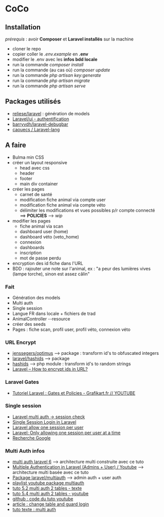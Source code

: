 # CoCo

## Installation

*prérequis* : avoir **Composer** et **Laravel installés** sur la machine

- cloner le repo
- copier coller le *.env.example* en **.env**
- modifier le .env avec les **infos bdd locale**
- run la commande *composer install*
- run la commande (au cas où) *composer update*
- run la commande *php artisan key:generate*
- run la commande *php artisan migrate*
- run la commande *php artisan serve*

## Packages utilisés

- [reliese/laravel](https://github.com/reliese/laravel) : génération de models
- [Laravel/ui - authentification](https://laravel.com/docs/7.x/frontend)
- [barryvdh/laravel-debugbar](https://github.com/barryvdh/laravel-debugbar)
- [caouecs / Laravel-lang](https://github.com/caouecs/Laravel-lang)

## A faire

- Bulma min CSS
- créer un layout responsive
  - head avec css
  - header
  - footer
  - main div container
- créer les pages
  - carnet de santé
  - modification fiche animal via compte user
  - modification fiche animal via compte véto
  - délimiter les modifications et vues possibles p/r compte connecté ==> **POLICIES** --> *wip*
- modifier les pages
  - fiche animal via scan
  - dashboard user (home)
  - dashboard véto (veto_home)
  - connexion
  - dashboards
  - inscription
  - mot de passe perdu
- encryption des id fiche dans l'URL
- BDD : rajouter une note sur l'animal, ex : "a peur des lumières vives (lampe torche), sinon est assez câlin"

### Fait

- Génération des models
- Multi auth
- Single session
- Langue FR dans locale + fichiers de trad
- AnimalController --resource
- créer des seeds
- Pages : fiche scan, profil user, profil véto, connexion véto

### URL Encrypt

- [jenssegers/optimus](https://github.com/jenssegers/optimus) --> package : transform id's to obfuscated integers
- [laravel/hashids](https://packagist.org/packages/hashids/hashids) --> package
- [hashids](https://hashids.org/) --> php module : transform id's to random strings
- [Laravel – How to encrypt ids in URL?](https://codersk.com/laravel-how-to-encrypt-ids-in-url/#:~:text=Method%202%3A%20Using%20The%20inbuilt,value%20using%20a%20decrypt%20helper.)

### Laravel Gates

- [Tutoriel Laravel : Gates et Policies - Grafikart.fr // YOUTUBE](https://www.youtube.com/watch?v=U_DoLOi2H0w)

### Single session

- [Laravel multi auth -> session check](https://pusher.com/tutorials/multiple-authentication-guards-laravel#set-up-the-controllers)
- [Single Session Login in Laravel](https://stackoverflow.com/questions/19510220/single-session-login-in-laravel)
- [Laravel allow one session per user](https://stackoverflow.com/questions/56437984/laravel-allow-one-session-per-user)
- [Laravel: Only allowing one session per user at a time](https://stackoverflow.com/questions/27938186/laravel-only-allowing-one-session-per-user-at-a-time)
- [Recherche Google](https://www.google.com/search?client=firefox-b-d&q=laravel+allow+only+one+auth)

### Multi Auth infos

- [multi auth laravel 6](https://www.codermen.com/blog/123/how-to-make-multi-auth-in-laravel-6) --> architecture multi construite avec ce tuto
- [Multiple Authentication in Laravel (Admins + User) / Youtube](https://www.youtube.com/watch?v=RuBO6RATkLs) --> architecture multi basée avec ce tuto
- [Package laravel/multiauth](https://github.com/bitfumes/laravel-multiauth) --> admin auth + user auth
- [playlist youtube package multiauth](https://www.youtube.com/playlist?list=PLe30vg_FG4OTO7KbQ6TByyY99AiSw1MDS)
- [tuto 5.2 multi auth 2 tables - texte](https://www.itsolutionstuff.com/post/laravel-52-multi-auth-example-using-auth-guard-from-scratchexample.html)
- [tuto 5.4 multi auth 2 tables - youtube](https://www.youtube.com/watch?v=iKRLrJXNN4M)
- [github : code du tuto youtube](https://github.com/DevMarketer/multiauth_tutorial/releases/tag/part_1)
- [article : change table and guard login](https://medium.com/@nasrulhazim/laravel-using-different-table-and-guard-for-login-bc426d067901)
- [tuto texte : multi auth](https://scotch.io/@sukelali/how-to-create-multi-table-authentication-in-laravel)
